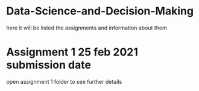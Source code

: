 # Data-Science-and-Decision-Making 
here it will be listed the assignments and information about them

# Assignment 1   25 feb 2021 submission date 
open assignment 1 folder to see further details 
